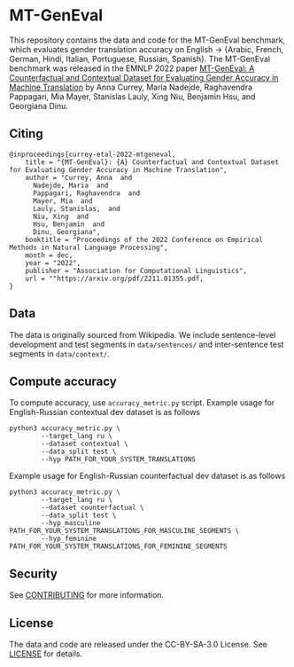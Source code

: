 # MT-GenEval

This repository contains the data and code for the MT-GenEval benchmark, which evaluates gender translation accuracy on English -> {Arabic, French, German, Hindi, Italian, Portuguese, Russian, Spanish}. 
The MT-GenEval benchmark was released in the EMNLP 2022 paper [MT-GenEval: A Counterfactual and Contextual Dataset for Evaluating Gender Accuracy in Machine Translation](https://www.amazon.science/publications/mt-geneval-a-counterfactual-and-contextual-dataset-for-evaluating-gender-accuracy-in-machine-translation) by Anna Currey, Maria Nadejde, Raghavendra Pappagari, Mia Mayer, Stanislas Lauly, Xing Niu, Benjamin Hsu, and Georgiana Dinu.

## Citing
```
@inproceedings{currey-etal-2022-mtgeneval,
    title = "{MT-GenEval}: {A} Counterfactual and Contextual Dataset for Evaluating Gender Accuracy in Machine Translation",
    author = "Currey, Anna  and
      Nadejde, Maria  and
      Pappagari, Raghavendra  and
      Mayer, Mia  and
      Lauly, Stanislas,  and
      Niu, Xing  and
      Hsu, Benjamin  and
      Dinu, Georgiana",
    booktitle = "Proceedings of the 2022 Conference on Empirical Methods in Natural Language Processing",
    month = dec,
    year = "2022",
    publisher = "Association for Computational Linguistics",
    url = ""https://arxiv.org/pdf/2211.01355.pdf,
}
```

## Data
The data is originally sourced from Wikipedia. 
We include sentence-level development and test segments in `data/sentences/` and inter-sentence test segments in `data/context/`. 

## Compute accuracy
To compute accuracy, use `accuracy_metric.py` script. 
Example usage for English-Russian contextual dev dataset is as follows
```
python3 accuracy_metric.py \
        --target_lang ru \
        --dataset contextual \
        --data_split test \
        --hyp PATH_FOR_YOUR_SYSTEM_TRANSLATIONS
```
Example usage for English-Russian counterfactual dev dataset is as follows
```
python3 accuracy_metric.py \
        --target_lang ru \
        --dataset counterfactual \
        --data_split test \
        --hyp_masculine PATH_FOR_YOUR_SYSTEM_TRANSLATIONS_FOR_MASCULINE_SEGMENTS \
        --hyp_feminine PATH_FOR_YOUR_SYSTEM_TRANSLATIONS_FOR_FEMININE_SEGMENTS
```

## Security
See [CONTRIBUTING](CONTRIBUTING.md#security-issue-notifications) for more information.

## License
The data and code are released under the CC-BY-SA-3.0 License. See [LICENSE](LICENSE) for details.
